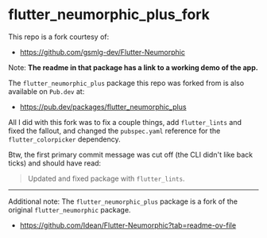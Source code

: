 # flutter_neumorphic_plus_fork

This repo is a fork courtesy of: 

* https://github.com/gsmlg-dev/Flutter-Neumorphic

Note: **The readme in that package has a link to a working demo of the app.**

The `flutter_neumorphic_plus` package this repo was forked from is also available on `Pub.dev` at:

* https://pub.dev/packages/flutter_neumorphic_plus

All I did with this fork was to fix a couple things, add `flutter_lints` and fixed the fallout, and changed the `pubspec.yaml` reference for the `flutter_colorpicker` dependency.

Btw, the first primary commit message was cut off (the CLI didn't like back ticks) and should have read:

> Updated and fixed package with `flutter_lints`.

-----

Additional note: The `flutter_neumorphic_plus` package is a fork of the original `flutter_neumorphic` package.

* https://github.com/Idean/Flutter-Neumorphic?tab=readme-ov-file
